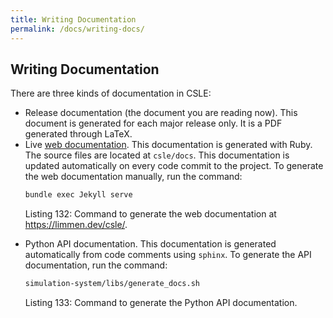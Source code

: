 ```yaml
---
title: Writing Documentation
permalink: /docs/writing-docs/
---
```


## Writing Documentation

There are three kinds of documentation in CSLE:

- Release documentation (the document you are reading now). This document is generated for each major release only. It is a PDF generated through LaTeX.
- Live <a href="ttps://limmen.dev/csle/">web documentation</a>. This documentation is generated with Ruby. The source files are located at `csle/docs`. This documentation is updated automatically on every code commit to the project. To generate the web documentation manually, run the command:
   ```bash
   bundle exec Jekyll serve
   ```
  <p class="captionFig">
  Listing 132: Command to generate the web documentation at <a href="https://limmen.dev/csle/">https://limmen.dev/csle/</a>.
  </p>
- Python API documentation. This documentation is generated automatically from code comments using `sphinx`. To generate the API documentation, run the command:
   ```bash
   simulation-system/libs/generate_docs.sh
   ```
  <p class="captionFig">
   Listing 133: Command to generate the Python API documentation.
  </p>

